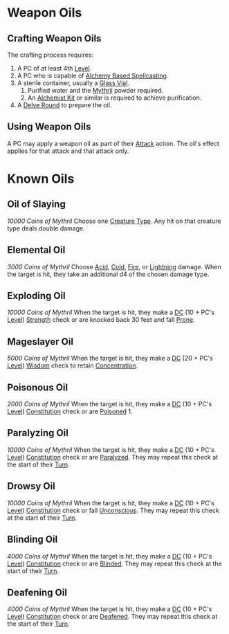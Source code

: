 # Weapon Oils

## Crafting Weapon Oils

The crafting process requires:

1. A PC of at least 4th [Level](../../Player%20Characters/Derived%20Statistics/Level.md).
2. A PC who is capable of [Alchemy Based Spellcasting](../Spellcasting/Spellcasting%20Procedures/Alchemy%20Based%20Spellcasting.md).
3. A sterile container, usually a [Glass Vial](../../../Items%20and%20Gear/Gear/10%20Coins/Glass%20Vial.md).
	1. Purified water and the [Mythril](../../Mythril.md) powder required.
	2. An [Alchemist Kit](../../../Items%20and%20Gear/Gear/50%20Coins/Alchemist%20Kit.md) or similar is required to achieve purification.
4. A [Delve Round](../../Game%20Procedures/Core%20Procedures/Round.md#Delve%20Round) to prepare the oil.

## Using Weapon Oils

A PC may apply a weapon oil as part of their [Attack](../../Game%20Procedures/Combat/Attack.md) action. The oil's effect applies for that attack and that attack only.

# Known Oils

## Oil of Slaying

*10000 Coins of Mythril*
Choose one [Creature Type](../../Resources%20for%20GMs/Creatures/Creature%20Types/!Creature%20Types.md). Any hit on that creature type deals double damage.

## Elemental Oil

*3000 Coins of Mythril*
Choose [Acid](../../Game%20Procedures/Combat/Damage%20Types/Acid.md), [Cold](../../Game%20Procedures/Combat/Damage%20Types/Cold.md), [Fire](../../Game%20Procedures/Combat/Damage%20Types/Fire.md), or [Lightning](../../Game%20Procedures/Combat/Damage%20Types/Lightning.md) damage. When the target is hit, they take an additional d4 of the chosen damage type.

## Exploding Oil

*10000 Coins of Mythril*
When the target is hit, they make a [DC](../../Game%20Procedures/Core%20Procedures/DC.md) (10 + PC's [Level](../../Player%20Characters/Derived%20Statistics/Level.md)) [Strength](../../Player%20Characters/The%20Ability%20Scores/Strength.md) check or are knocked back 30 feet and fall [Prone](../../Game%20Procedures/Conditions/Prone.md).

## Mageslayer Oil

*5000 Coins of Mythril*
When the target is hit, they make a [DC](../../Game%20Procedures/Core%20Procedures/DC.md) (20 + PC's [Level](../../Player%20Characters/Derived%20Statistics/Level.md)) [Wisdom](../../Player%20Characters/The%20Ability%20Scores/Wisdom.md) check to retain [Concentration](../Spellcasting/Concentration.md).

## Poisonous Oil

*2000 Coins of Mythril*
When the target is hit, they make a [DC](../../Game%20Procedures/Core%20Procedures/DC.md) (10 + PC's [Level](../../Player%20Characters/Derived%20Statistics/Level.md)) [Constitution](../../Player%20Characters/The%20Ability%20Scores/Constitution.md) check or are [Poisoned](../../Game%20Procedures/Conditions/Poisoned.md) 1.

## Paralyzing Oil

*10000 Coins of Mythril*
When the target is hit, they make a [DC](../../Game%20Procedures/Core%20Procedures/DC.md) (10 + PC's [Level](../../Player%20Characters/Derived%20Statistics/Level.md)) [Constitution](../../Player%20Characters/The%20Ability%20Scores/Constitution.md) check or are [Paralyzed](../../Game%20Procedures/Conditions/Paralyzed.md). They may repeat this check at the start of their [Turn](../../Game%20Procedures/Core%20Procedures/Turn.md).

## Drowsy Oil

*10000 Coins of Mythril*
When the target is hit, they make a [DC](../../Game%20Procedures/Core%20Procedures/DC.md) (10 + PC's [Level](../../Player%20Characters/Derived%20Statistics/Level.md)) [Constitution](../../Player%20Characters/The%20Ability%20Scores/Constitution.md) check or fall [Unconscious](../../Game%20Procedures/Conditions/Unconscious.md). They may repeat this check at the start of their [Turn](../../Game%20Procedures/Core%20Procedures/Turn.md).

## Blinding Oil

*4000 Coins of Mythril*
When the target is hit, they make a [DC](../../Game%20Procedures/Core%20Procedures/DC.md) (10 + PC's [Level](../../Player%20Characters/Derived%20Statistics/Level.md)) [Constitution](../../Player%20Characters/The%20Ability%20Scores/Constitution.md) check or are [Blinded](../../Game%20Procedures/Conditions/Blinded.md). They may repeat this check at the start of their [Turn](../../Game%20Procedures/Core%20Procedures/Turn.md).

## Deafening Oil

*4000 Coins of Mythril*
When the target is hit, they make a [DC](../../Game%20Procedures/Core%20Procedures/DC.md) (10 + PC's [Level](../../Player%20Characters/Derived%20Statistics/Level.md)) [Constitution](../../Player%20Characters/The%20Ability%20Scores/Constitution.md) check or are [Deafened](../../Game%20Procedures/Conditions/Deafened.md). They may repeat this check at the start of their [Turn](../../Game%20Procedures/Core%20Procedures/Turn.md).
